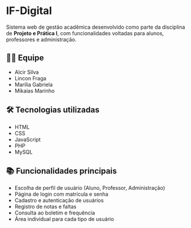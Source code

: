 # IF-Digital

Sistema web de gestão acadêmica desenvolvido como parte da disciplina de **Projeto e Prática I**, com funcionalidades voltadas para alunos, professores e administração.

## 👨‍💻 Equipe

- Alcir Silva  
- Lincon Fraga  
- Marília Gabriela  
- Mikaias Marinho

## 🛠️ Tecnologias utilizadas

- HTML  
- CSS
- JavaScript 
- PHP  
- MySQL

## 📚 Funcionalidades principais

- Escolha de perfil de usuário (Aluno, Professor, Administração)  
- Página de login com matrícula e senha  
- Cadastro e autenticação de usuários  
- Registro de notas e faltas  
- Consulta ao boletim e frequência  
- Área individual para cada tipo de usuário
